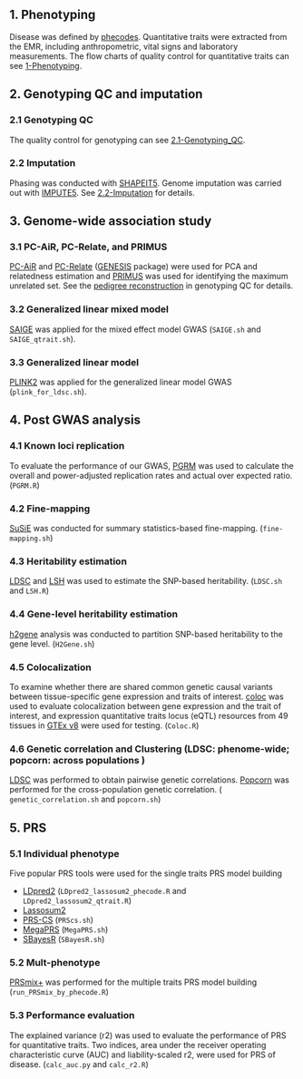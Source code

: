## 1. Phenotyping
Disease was defined by [phecodes](https://phewascatalog.org/). Quantitative traits were extracted from the EMR, including anthropometric, vital signs and laboratory measurements. The flow charts of quality control for quantitative traits can see [1-Phenotyping](1-Phenotyping).

## 2. Genotyping QC and imputation 
    
### 2.1 Genotyping QC
The quality control for genotyping can see [2.1-Genotyping_QC](2.1-Genotyping_QC).

### 2.2 Imputation
Phasing was conducted with [SHAPEIT5](https://odelaneau.github.io/shapeit5/). Genome imputation was carried out with [IMPUTE5](https://jmarchini.org/software/#impute-5). See [2.2-Imputation](2.2-Imputation) for details.

## 3. Genome-wide association study
### 3.1 PC-AiR, PC-Relate, and PRIMUS 
[PC-AiR](https://rdrr.io/bioc/GENESIS/man/pcair.html) and [PC-Relate](https://rdrr.io/bioc/GENESIS/man/pcrelate.html) ([GENESIS](https://bioconductor.org/packages/release/bioc/html/GENESIS.html) package) were used for PCA and relatedness estimation and [PRIMUS](https://primus.gs.washington.edu/primusweb/) was used for identifying the maximum unrelated set. See the [pedigree reconstruction](https://github.com/TPMI-Taiwan/tpmi/tree/main/2.1-Genotyping_QC#pedigree-reconstruction-and-maximum-unrelated-set) in genotyping QC for details.

### 3.2 Generalized linear mixed model
[SAIGE](https://saigegit.github.io/SAIGE-doc/) was applied for the mixed effect model GWAS (`SAIGE.sh` and `SAIGE_qtrait.sh`).

### 3.3 Generalized linear model
[PLINK2](https://www.cog-genomics.org/plink/2.0/) was applied for the generalized linear model GWAS (`plink_for_ldsc.sh`).

## 4. Post GWAS analysis
### 4.1 Known loci replication 
To evaluate the performance of our GWAS, [PGRM](https://github.com/PheWAS/pgrm) was used to calculate the overall and power-adjusted replication rates and actual over expected ratio.
(`PGRM.R`)
### 4.2 Fine-mapping
[SuSiE](https://stephenslab.github.io/susieR/index.html) was conducted for summary statistics-based fine-mapping.
(`fine-mapping.sh`)
### 4.3 Heritability estimation
[LDSC](https://github.com/bulik/ldsc) and [LSH](https://github.com/svenojavee/LSH) was used to estimate the SNP-based heritability.
(`LDSC.sh` and `LSH.R`)
### 4.4 Gene-level heritability estimation 
[h2gene](https://github.com/bogdanlab/h2gene) analysis was conducted to partition SNP-based heritability to the gene level.
(`H2Gene.sh`)
### 4.5 Colocalization
To examine whether there are shared common genetic causal variants between tissue-specific gene expression and traits of interest. 
[coloc](https://chr1swallace.github.io/coloc/index.html) was used to evaluate colocalization between gene expression and the trait of interest, and expression quantitative traits locus (eQTL) resources from 49 tissues in [GTEx v8](https://gtexportal.org/) were used for testing.
(`Coloc.R`)
### 4.6 Genetic correlation and Clustering (LDSC: phenome-wide; popcorn: across populations )
[LDSC](https://github.com/bulik/ldsc) was performed to obtain pairwise genetic correlations. [Popcorn](https://github.com/brielin/Popcorn) was performed for the cross-population genetic correlation.
( `genetic_correlation.sh` and `popcorn.sh`)

## 5. PRS
### 5.1 Individual phenotype
Five popular PRS tools were used for the single traits PRS model building
* [LDpred2](https://privefl.github.io/bigsnpr/articles/LDpred2.html)  (`LDpred2_lassosum2_phecode.R` and `LDpred2_lassosum2_qtrait.R`)
* [Lassosum2](https://privefl.github.io/bigsnpr/articles/LDpred2.html)
* [PRS-CS](https://github.com/getian107/PRScs) (`PRScs.sh`)
* [MegaPRS](https://dougspeed.com/megaprs/) (`MegaPRS.sh`)
* [SBayesR](https://cnsgenomics.com/software/gctb/#SBayesRTutorial) (`SBayesR.sh`)

### 5.2 Mult-phenotype
[PRSmix+](https://github.com/buutrg/PRSmix) was performed for the multiple traits PRS model building
(`run_PRSmix_by_phecode.R`)

### 5.3 Performance evaluation
The explained variance (r2) was used to evaluate the performance of PRS for quantitative traits. Two indices, area under the receiver operating characteristic curve (AUC) and liability-scaled r2, were used for PRS of disease. (`calc_auc.py` and `calc_r2.R`)




